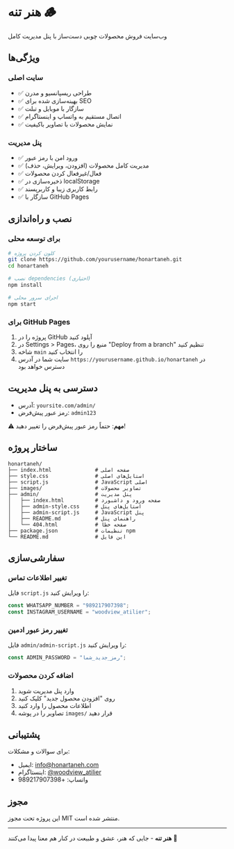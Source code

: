# هنر تنه 🪵

وب‌سایت فروش محصولات چوبی دست‌ساز با پنل مدیریت کامل

## ویژگی‌ها

### سایت اصلی
- ✅ طراحی ریسپانسیو و مدرن
- ✅ بهینه‌سازی شده برای SEO
- ✅ سازگار با موبایل و تبلت
- ✅ اتصال مستقیم به واتساپ و اینستاگرام
- ✅ نمایش محصولات با تصاویر باکیفیت

### پنل مدیریت
- ✅ ورود امن با رمز عبور
- ✅ مدیریت کامل محصولات (افزودن، ویرایش، حذف)
- ✅ فعال/غیرفعال کردن محصولات
- ✅ ذخیره‌سازی در localStorage
- ✅ رابط کاربری زیبا و کاربرپسند
- ✅ سازگار با GitHub Pages

## نصب و راه‌اندازی

### برای توسعه محلی
```bash
# کلون کردن پروژه
git clone https://github.com/yourusername/honartaneh.git
cd honartaneh

# نصب dependencies (اختیاری)
npm install

# اجرای سرور محلی
npm start
```

### برای GitHub Pages
1. پروژه را در GitHub آپلود کنید
2. در Settings > Pages، منبع را روی "Deploy from a branch" تنظیم کنید
3. شاخه `main` را انتخاب کنید
4. سایت شما در آدرس `https://yourusername.github.io/honartaneh` در دسترس خواهد بود

## دسترسی به پنل مدیریت

- آدرس: `yoursite.com/admin/`
- رمز عبور پیش‌فرض: `admin123`

⚠️ **مهم**: حتماً رمز عبور پیش‌فرض را تغییر دهید!

## ساختار پروژه

```
honartaneh/
├── index.html              # صفحه اصلی
├── style.css               # استایل‌های اصلی
├── script.js               # JavaScript اصلی
├── images/                 # تصاویر محصولات
├── admin/                  # پنل مدیریت
│   ├── index.html          # صفحه ورود و داشبورد
│   ├── admin-style.css     # استایل‌های پنل
│   ├── admin-script.js     # JavaScript پنل
│   ├── README.md           # راهنمای پنل
│   └── 404.html            # صفحه خطا
├── package.json            # تنظیمات npm
└── README.md               # این فایل
```

## سفارشی‌سازی

### تغییر اطلاعات تماس
فایل `script.js` را ویرایش کنید:
```javascript
const WHATSAPP_NUMBER = "989217907398";
const INSTAGRAM_USERNAME = "woodview_atilier";
```

### تغییر رمز عبور ادمین
فایل `admin/admin-script.js` را ویرایش کنید:
```javascript
const ADMIN_PASSWORD = "رمز_جدید_شما";
```

### اضافه کردن محصولات
1. وارد پنل مدیریت شوید
2. روی "افزودن محصول جدید" کلیک کنید
3. اطلاعات محصول را وارد کنید
4. تصاویر را در پوشه `images/` قرار دهید

## پشتیبانی

برای سوالات و مشکلات:
- ایمیل: info@honartaneh.com
- اینستاگرام: [@woodview_atilier](https://instagram.com/woodview_atilier)
- واتساپ: +989217907398

## مجوز

این پروژه تحت مجوز MIT منتشر شده است.

---

**هنر تنه** - جایی که هنر، عشق و طبیعت در کنار هم معنا پیدا می‌کنند 🌿
